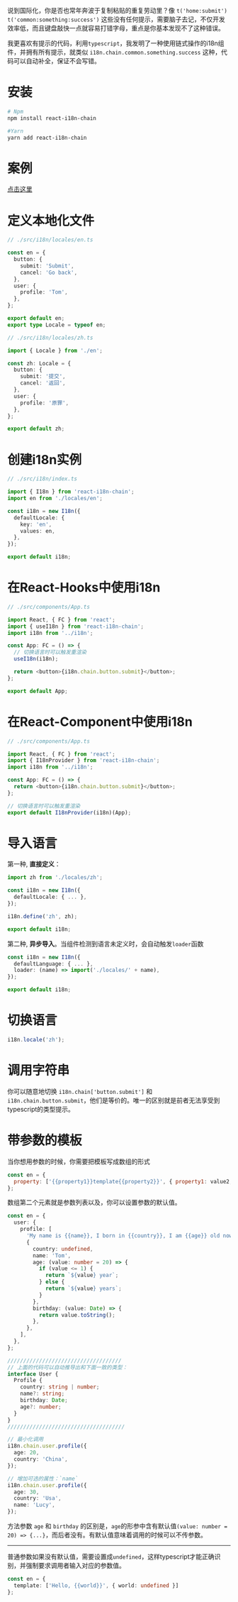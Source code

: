 说到国际化，你是否也常年奔波于复制粘贴的重复劳动里？像 `t('home:submit')` `t('common:something:success')` 这些没有任何提示，需要脑子去记，不仅开发效率低，而且键盘敲快一点就容易打错字母，重点是你基本发现不了这种错误。

我更喜欢有提示的代码，利用`typescript`，我发明了一种使用链式操作的i18n组件，并拥有所有提示，就类似 `i18n.chain.common.something.success` 这种，代码可以自动补全，保证不会写错。

# 安装
```bash
# Npm
npm install react-i18n-chain

#Yarn
yarn add react-i18n-chain
```

# 案例
[点击这里](https://github.com/easy-demo/react-i18n-demo)

# 定义本地化文件
```typescript
// ./src/i18n/locales/en.ts

const en = {
  button: {
    submit: 'Submit',
    cancel: 'Go back',
  },
  user: {
    profile: 'Tom',
  },
};

export default en;
export type Locale = typeof en;
```

```typescript
// ./src/i18n/locales/zh.ts

import { Locale } from './en';

const zh: Locale = {
  button: {
    submit: '提交',
    cancel: '返回',
  },
  user: {
    profile: '原罪',
  },
};

export default zh;
```

# 创建i18n实例
```typescript
// ./src/i18n/index.ts

import { I18n } from 'react-i18n-chain';
import en from './locales/en';

const i18n = new I18n({
  defaultLocale: {
    key: 'en',
    values: en,
  },
});

export default i18n;
```

# 在React-Hooks中使用i18n

```typescript jsx
// ./src/components/App.ts

import React, { FC } from 'react';
import { useI18n } from 'react-i18n-chain';
import i18n from '../i18n';

const App: FC = () => {
  // 切换语言时可以触发重渲染
  useI18n(i18n);

  return <button>{i18n.chain.button.submit}</button>;
};

export default App;
```

# 在React-Component中使用i18n

```typescript jsx
// ./src/components/App.ts

import React, { FC } from 'react';
import { I18nProvider } from 'react-i18n-chain';
import i18n from '../i18n';

const App: FC = () => {
  return <button>{i18n.chain.button.submit}</button>;
};

// 切换语言时可以触发重渲染
export default I18nProvider(i18n)(App);
```

# 导入语言
第一种, **直接定义**：
```typescript
import zh from './locales/zh';

const i18n = new I18n({
  defaultLocale: { ... },
});

i18n.define('zh', zh);

export default i18n;
```

第二种, **异步导入**。当组件检测到语言未定义时，会自动触发`loader`函数
```typescript
const i18n = new I18n({
  defaultLanguage: { ... },
  loader: (name) => import('./locales/' + name),
});

export default i18n;
```

# 切换语言
```typescript
i18n.locale('zh');
```

# 调用字符串
你可以随意地切换 `i18n.chain['button.submit']` 和 `i18n.chain.button.submit`，他们是等价的。唯一的区别就是前者无法享受到typescript的类型提示。

# 带参数的模板
当你想用参数的时候，你需要把模板写成数组的形式
```javascript
const en = {
  property: ['{{property1}}template{{property2}}', { property1: value2, property2: value2 }],
};
```
数组第二个元素就是参数列表以及，你可以设置参数的默认值。

```typescript
const en = {
  user: {
    profile: [
      'My name is {{name}}, I born in {{country}}, I am {{age}} old now, my birthday is {{birthday}}',
      {
        country: undefined,
        name: 'Tom',
        age: (value: number = 20) => {
          if (value <= 1) {
            return `${value} year`;
          } else {
            return `${value} years`;
          }
        },
        birthday: (value: Date) => {
          return value.toString();
        },
      },
    ],
  },
};

////////////////////////////////////
// 上面的代码可以自动推导出和下面一致的类型：
interface User {
  Profile {
    country: string | number;
    name?: string;
    birthday: Date;
    age?: number;
  }
}
/////////////////////////////////////

// 最小化调用
i18n.chain.user.profile({
  age: 20,
  country: 'China',
});

// 增加可选的属性：`name`
i18n.chain.user.profile({
  age: 30,
  country: 'Usa',
  name: 'Lucy',
});
```

方法参数 `age` 和 `birthday` 的区别是，`age`的形参中含有默认值`(value: number = 20) => {...}`，而后者没有。有默认值意味着调用的时候可以不传参数。

------------

普通参数如果没有默认值，需要设置成`undefined`，这样typescript才能正确识别，并强制要求调用者输入对应的参数值。

```typescript
const en = {
  template: ['Hello, {{world}}', { world: undefined }]
};
```
